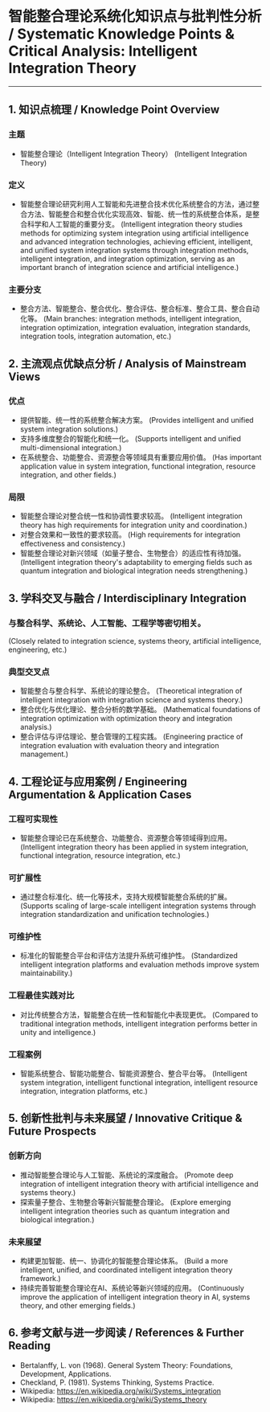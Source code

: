 # 智能整合理论系统化知识点与批判性分析 / Systematic Knowledge Points & Critical Analysis: Intelligent Integration Theory

---

## 1. 知识点梳理 / Knowledge Point Overview

### 主题
- 智能整合理论（Intelligent Integration Theory）
  (Intelligent Integration Theory)

### 定义
- 智能整合理论研究利用人工智能和先进整合技术优化系统整合的方法，通过整合方法、智能整合和整合优化实现高效、智能、统一性的系统整合体系，是整合科学和人工智能的重要分支。
  (Intelligent integration theory studies methods for optimizing system integration using artificial intelligence and advanced integration technologies, achieving efficient, intelligent, and unified system integration systems through integration methods, intelligent integration, and integration optimization, serving as an important branch of integration science and artificial intelligence.)

### 主要分支
- 整合方法、智能整合、整合优化、整合评估、整合标准、整合工具、整合自动化等。
  (Main branches: integration methods, intelligent integration, integration optimization, integration evaluation, integration standards, integration tools, integration automation, etc.)

## 2. 主流观点优缺点分析 / Analysis of Mainstream Views

### 优点
- 提供智能、统一性的系统整合解决方案。
  (Provides intelligent and unified system integration solutions.)
- 支持多维度整合的智能化和统一化。
  (Supports intelligent and unified multi-dimensional integration.)
- 在系统整合、功能整合、资源整合等领域具有重要应用价值。
  (Has important application value in system integration, functional integration, resource integration, and other fields.)

### 局限
- 智能整合理论对整合统一性和协调性要求较高。
  (Intelligent integration theory has high requirements for integration unity and coordination.)
- 对整合效果和一致性的要求较高。
  (High requirements for integration effectiveness and consistency.)
- 智能整合理论对新兴领域（如量子整合、生物整合）的适应性有待加强。
  (Intelligent integration theory's adaptability to emerging fields such as quantum integration and biological integration needs strengthening.)

## 3. 学科交叉与融合 / Interdisciplinary Integration

### 与整合科学、系统论、人工智能、工程学等密切相关。
  (Closely related to integration science, systems theory, artificial intelligence, engineering, etc.)

### 典型交叉点
- 智能整合与整合科学、系统论的理论整合。
  (Theoretical integration of intelligent integration with integration science and systems theory.)
- 整合优化与优化理论、整合分析的数学基础。
  (Mathematical foundations of integration optimization with optimization theory and integration analysis.)
- 整合评估与评估理论、整合管理的工程实践。
  (Engineering practice of integration evaluation with evaluation theory and integration management.)

## 4. 工程论证与应用案例 / Engineering Argumentation & Application Cases

### 工程可实现性
- 智能整合理论已在系统整合、功能整合、资源整合等领域得到应用。
  (Intelligent integration theory has been applied in system integration, functional integration, resource integration, etc.)

### 可扩展性
- 通过整合标准化、统一化等技术，支持大规模智能整合系统的扩展。
  (Supports scaling of large-scale intelligent integration systems through integration standardization and unification technologies.)

### 可维护性
- 标准化的智能整合平台和评估方法提升系统可维护性。
  (Standardized intelligent integration platforms and evaluation methods improve system maintainability.)

### 工程最佳实践对比
- 对比传统整合方法，智能整合在统一性和智能化中表现更优。
  (Compared to traditional integration methods, intelligent integration performs better in unity and intelligence.)

### 工程案例
- 智能系统整合、智能功能整合、智能资源整合、整合平台等。
  (Intelligent system integration, intelligent functional integration, intelligent resource integration, integration platforms, etc.)

## 5. 创新性批判与未来展望 / Innovative Critique & Future Prospects

### 创新方向
- 推动智能整合理论与人工智能、系统论的深度融合。
  (Promote deep integration of intelligent integration theory with artificial intelligence and systems theory.)
- 探索量子整合、生物整合等新兴智能整合理论。
  (Explore emerging intelligent integration theories such as quantum integration and biological integration.)

### 未来展望
- 构建更加智能、统一、协调化的智能整合理论体系。
  (Build a more intelligent, unified, and coordinated intelligent integration theory framework.)
- 持续完善智能整合理论在AI、系统论等新兴领域的应用。
  (Continuously improve the application of intelligent integration theory in AI, systems theory, and other emerging fields.)

## 6. 参考文献与进一步阅读 / References & Further Reading

- Bertalanffy, L. von (1968). General System Theory: Foundations, Development, Applications.
- Checkland, P. (1981). Systems Thinking, Systems Practice.
- Wikipedia: <https://en.wikipedia.org/wiki/Systems_integration>
- Wikipedia: <https://en.wikipedia.org/wiki/Systems_theory> 